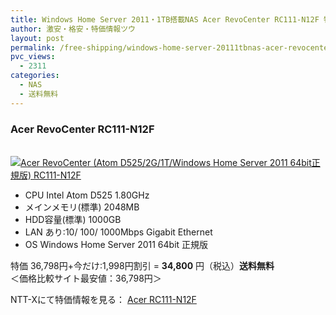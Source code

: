 ```yaml
---
title: Windows Home Server 2011・1TB搭載NAS Acer RevoCenter RC111-N12F 特価34800円！送料無料！
author: 激安・格安・特価情報ツウ
layout: post
permalink: /free-shipping/windows-home-server-20111tbnas-acer-revocenter-rc111n12f-34800.html
pvc_views:
  - 2311
categories:
  - NAS
  - 送料無料
---
```

### Acer RevoCenter RC111-N12F

<div class="img-bg2 img_L">
  <a href="http://px.a8.net/svt/ejp?a8mat=ZYP6S+8IMA3E+S1Q+BWGDT&#038;a8ejpredirect=http://nttxstore.jp/_II_EI13784911" target="_blank" title="Acer RevoCenter (Atom D525/2G/1T/Windows Home Server 2011 64bit正規版) RC111-N12F" ><br /> <img border="0" alt="Acer RevoCenter (Atom D525/2G/1T/Windows Home Server 2011 64bit正規版) RC111-N12F" src="http://i1.wp.com/image.nttxstore.jp/l2_images/E/EI/EI13784911.jpg?w=120" data-recalc-dims="1" /></a>
</div>

<!--more-->

  * CPU Intel Atom D525 1.80GHz
  * メインメモリ(標準) 2048MB
  * HDD容量(標準) 1000GB
  * LAN あり:10/ 100/ 1000Mbps Gigabit Ethernet
  * OS Windows Home Server 2011 64bit 正規版

特価 36,798円+今だけ:1,998円割引 = <span class="tokka-price"><strong>34,800</strong></span> 円（税込）**送料無料**  
＜価格比較サイト最安値：36,798円＞

NTT-Xにて特価情報を見る： <span class="fs150p"><a href="http://px.a8.net/svt/ejp?a8mat=ZYP6S+8IMA3E+S1Q+BWGDT&#038;a8ejpredirect=http://nttxstore.jp/_II_EI13784911" target="_blank">Acer RC111-N12F</a></span>